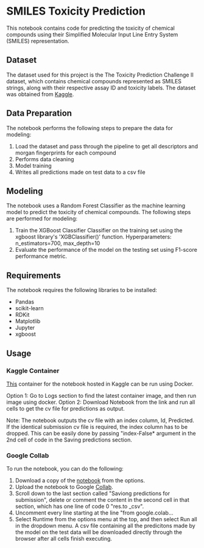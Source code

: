 # SMILES Toxicity Prediction

This notebook contains code for predicting the toxicity of chemical compounds using their Simplified Molecular Input Line Entry System (SMILES) representation.

## Dataset

The dataset used for this project is the The Toxicity Prediction Challenge II dataset, which contains chemical compounds represented as SMILES strings, along with their respective assay ID and toxicity labels. The dataset was obtained from [Kaggle](https://www.kaggle.com/competitions/the-toxicity-prediction-challenge-ii/overview).

## Data Preparation

The notebook performs the following steps to prepare the data for modeling:

1. Load the dataset and pass through the pipeline to get all descriptors and morgan fingerprints for each compound
2. Performs data cleaning
3. Model training
4. Writes all predictions made on test data to a csv file 

## Modeling

The notebook uses a Random Forest Classifier as the machine learning model to predict the toxicity of chemical compounds. The following steps are performed for modeling:

1. Train the XGBoost Classifier Classifier on the training set using the xgboost library's 'XGBClassifier()' function. Hyperparameters: n_estimators=700, max_depth=10
2. Evaluate the performance of the model on the testing set using F1-score performance metric.

## Requirements

The notebook requires the following libraries to be installed:

- Pandas
- scikit-learn
- RDKit
- Matplotlib
- Jupyter
- xgboost

## Usage

### Kaggle Container

[This](https://www.kaggle.com/x2022gvu/x2022-gvu-best-score) container for the notebook hosted in Kaggle can be run using Docker.

Option 1: Go to Logs section to find the latest container image, and then run image using docker.
Option 2: Download Notebook from the link and run all cells to get the cv file for predictions as output.

Note: The notebook outputs the cv file with an index column, Id, Predicted. If the identical submission cv file is required, the index column has to be dropped. This can be easily done by passing "index-False* argument in the 2nd cell of code in the Saving predictions section.

### Google Collab

To run the notebook, you can do the following:

1. Download a copy of the [notebook](https://www.kaggle.com/x2022gvu/x2022-gvu-best-score) from the options.
2. Upload the notebook to Google [Collab](https://colab.research.google.com/).
3. Scroll down to the last section called "Saviong predictions for submission", delete or comment the content in the second cell in that section, which has one line of code 0 "res.to _csv".
4. Uncomment every line starting at the line "from google.colab...
5. Select Runtime from the options menu at the top, and then select Run all in the dropdown menu. A csv file containing all the predicitons made by the model on the test data will be downloaded directly through the browser after all cells finish executing.
